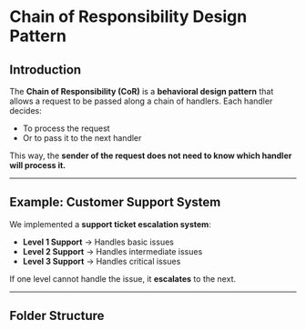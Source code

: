 # Chain of Responsibility Design Pattern

## Introduction
The **Chain of Responsibility (CoR)** is a **behavioral design pattern** that allows a request to be passed along a chain of handlers. Each handler decides:
- To process the request
- Or to pass it to the next handler

This way, the **sender of the request does not need to know which handler will process it.**

---

## Example: Customer Support System

We implemented a **support ticket escalation system**:
- **Level 1 Support** → Handles basic issues
- **Level 2 Support** → Handles intermediate issues
- **Level 3 Support** → Handles critical issues

If one level cannot handle the issue, it **escalates** to the next.

---

## Folder Structure
